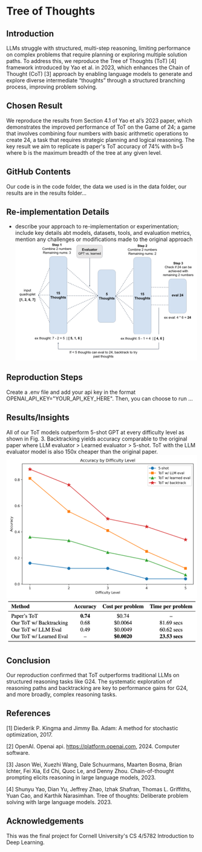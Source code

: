 # Tree of Thoughts

## Introduction
LLMs struggle with structured, multi-step reasoning, limiting performance on complex problems that require planning or exploring multiple solution paths. To address this, we reproduce the Tree of Thoughts (ToT) [4] framework introduced by Yao et al. in 2023, which enhances the Chain of Thought (CoT) [3] approach by enabling language models to generate and explore diverse intermediate “thoughts” through a structured branching process, improving problem solving.

## Chosen Result
We reproduce the results from Section 4.1 of Yao et al’s 2023 paper, which demonstrates the improved performance of ToT on the Game of 24; a game that involves combining four numbers with basic arithmetic operations to create 24, a task that requires strategic planning and logical reasoning. The key result we aim to replicate is paper's ToT accuracy of 74% with b=5 where b is the maximum breadth of the tree at any given level.

## GitHub Contents
Our code is in the code folder, the data we used is in the data folder, our results are in the results folder...

## Re-implementation Details
- describe your approach to re-implementation or experimentation; include key details abt models, datasets, tools, and evaluation metrics, mention any challenges or modifications made to the original approach
![tot arch](results/tot_architecture.png)

## Reproduction Steps
Create a .env file and add your api key in the format OPENAI_API_KEY="YOUR_API_KEY_HERE". Then, you can choose to run ...

## Results/Insights
All of our ToT models outperform 5-shot GPT at every difficulty level as shown in Fig. 3. Backtracking yields accuracy comparable to the original paper where LLM evaluator > Learned evaluator > 5-shot. ToT with the LLM evaluator model is also 150x cheaper than the original paper.
![accuracy plot](results/accuracy_plot.png)
![cost analysis](results/thetable.png)

## Conclusion
Our reproduction confirmed that ToT outperforms traditional LLMs on structured reasoning tasks like G24. The
systematic exploration of reasoning paths and backtracking are key to performance gains for G24, and more
broadly, complex reasoning tasks.

## References
[1] Diederik P. Kingma and Jimmy Ba. Adam: A method for stochastic optimization, 2017.

[2] OpenAI. Openai api. https://platform.openai.com, 2024. Computer software.

[3] Jason Wei, Xuezhi Wang, Dale Schuurmans, Maarten Bosma, Brian Ichter, Fei Xia, Ed Chi, Quoc Le, and
Denny Zhou. Chain-of-thought prompting elicits reasoning in large language models, 2023.

[4] Shunyu Yao, Dian Yu, Jeffrey Zhao, Izhak Shafran, Thomas L. Griffiths, Yuan Cao, and Karthik
Narasimhan. Tree of thoughts: Deliberate problem solving with large language models. 2023.

## Acknowledgements
This was the final project for Cornell University's CS 4/5782 Introduction to Deep Learning.
